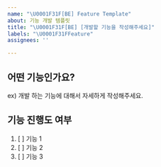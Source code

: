 ```yaml
---
name: "\U0001F31F[BE] Feature Template"
about: 기능 개발 템플릿
title: "\U0001F31F[BE] [개발할 기능을 작성해주세요]"
labels: "\U0001F31FFeature"
assignees: ''

---
```


## 어떤 기능인가요?
ex) 개발 하는 기능에 대해서 자세하게 작성해주세요.

## 기능 진행도 여부
1. [  ]  기능 1
2. [  ]  기능 2
3. [  ]  기능 3

